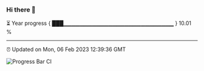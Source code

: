 ### Hi there 👋

⏳ Year progress { ███▁▁▁▁▁▁▁▁▁▁▁▁▁▁▁▁▁▁▁▁▁▁▁▁▁▁▁ } 10.01 %

---

⏰ Updated on Mon, 06 Feb 2023 12:39:36 GMT

![Progress Bar CI](https://github.com/ZhaoGui/ZhaoGui/workflows/Progress%20Bar%20CI/badge.svg)
